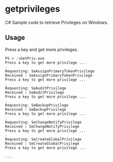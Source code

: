 
# getprivileges

C# Sample code to retrieve Privileges on Windows.

## Usage

Press a key and get more privileges.

```
PS > .\GetPriv.exe
Press a key to get more privilege ...
.
Requesting: SeAssignPrimaryTokenPrivilege
Received : SeAssignPrimaryTokenPrivilege
Press a key to get more privilege ...
.
Requesting: SeAuditPrivilege
Received : SeAuditPrivilege
Press a key to get more privilege ...
.
Requesting: SeBackupPrivilege
Received : SeBackupPrivilege
Press a key to get more privilege ...
.
Requesting: SeChangeNotifyPrivilege
Received : SeChangeNotifyPrivilege
Press a key to get more privilege ...
.
Requesting: SeCreateGlobalPrivilege
Received : SeCreateGlobalPrivilege
Press a key to get more privilege ...

...
```
